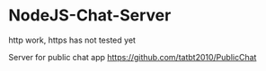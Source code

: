 # NodeJS-Chat-Server
http work, https has not tested yet

Server for public chat app
https://github.com/tatbt2010/PublicChat
